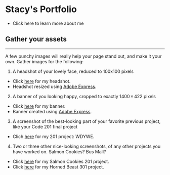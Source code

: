 # Stacy's Portfolio

- Click here to learn more about me

## Gather your assets
<hr>
A few punchy images will really help your page stand out, and make it your own. Gather images for the following:

1. A headshot of your lovely face, reduced to 100x100 pixels
- Click [here](assets/headshot.jpg) for my headshot. 
- Headshot resized using [Adobe Express](https://www.adobe.com/express/).

2. A banner of you looking happy, cropped to exactly 1400 × 422 pixels
- Click [here](assets/banner.jpg) for my banner.
- Banner created using [Adobe Express](https://www.adobe.com/express/).

3. A screenshot of the best-looking part of your favorite previous project, like your Code 201 final project
- Clich [here](assets/WDYWE.png) for my 201 project: WDYWE.

4. Two or three other nice-looking screenshots, of any other projects you have worked on. Salmon Cookies? Bus Mall?
- Click [here](assets/salmoncookies.png) for my Salmon Cookies 201 project.
- Click [here](assets/hornedbeast.png) for my Horned Beast 301 project. 
